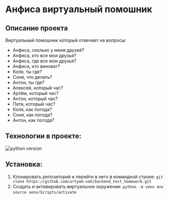 # Анфиса виртуальный помошник
## Описание проекта
Виртуальный помошник который отвечает на вопросы:
* Анфиса, сколько у меня друзей?
* Анфиса, кто все мои друзья? 
* Анфиса, где все мои друзья?
* Анфиса, кто виноват?
* Коля, ты где? 
* Соня, что делать? 
* Антон, ты где?
* Алексей, который час?
* Артём, который час? 
* Антон, который час?
* Петя, который час? 
* Коля, как погода? 
* Соня, как погода? 
* Антон, как погода? 


## Технологии в проекте:
![python version](https://img.shields.io/badge/Python-3.7.9-green)

## Установка:
1. Клонировать репозиторий и перейти в него в командной строке:
`git clone https://github.com/artyom-vah/backend_test_homework.git` 
2. Cоздать и активировать виртуальное окружение:
`python -m venv env`
`source venv/Scripts/activate`
